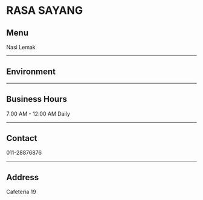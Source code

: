 # RASA SAYANG

## Menu

Nasi Lemak

---

## Environment

---

## Business Hours

7:00 AM - 12:00 AM Daily

---

## Contact

011-28876876

---

## Address

Cafeteria 19
